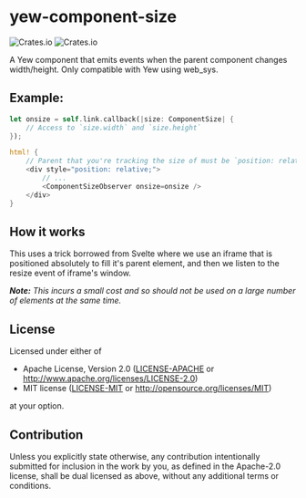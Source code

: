 # yew-component-size

![Crates.io](https://img.shields.io/crates/l/yew-component-size) ![Crates.io](https://img.shields.io/crates/v/yew-component-size)

A Yew component that emits events when the parent component changes width/height.
Only compatible with Yew using web_sys.

## Example:

```rust
let onsize = self.link.callback(|size: ComponentSize| {
    // Access to `size.width` and `size.height`
});

html! {
    // Parent that you're tracking the size of must be `position: relative`
    <div style="position: relative;">
        // ...
        <ComponentSizeObserver onsize=onsize />
    </div>
}
```

## How it works

This uses a trick borrowed from Svelte where we use an iframe that is positioned absolutely
to fill it's parent element, and then we listen to the resize event of iframe's window.

_**Note:** This incurs a small cost and so should not be used on a large number of elements at the same time._

## License

Licensed under either of

-   Apache License, Version 2.0
    ([LICENSE-APACHE](LICENSE-APACHE) or http://www.apache.org/licenses/LICENSE-2.0)
-   MIT license
    ([LICENSE-MIT](LICENSE-MIT) or http://opensource.org/licenses/MIT)

at your option.

## Contribution

Unless you explicitly state otherwise, any contribution intentionally submitted
for inclusion in the work by you, as defined in the Apache-2.0 license, shall be
dual licensed as above, without any additional terms or conditions.
